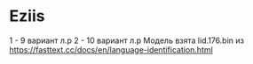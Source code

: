 # Eziis
1 - 9 вариант л.р 
2 - 10 вариант л.р Модель взята lid.176.bin из https://fasttext.cc/docs/en/language-identification.html
